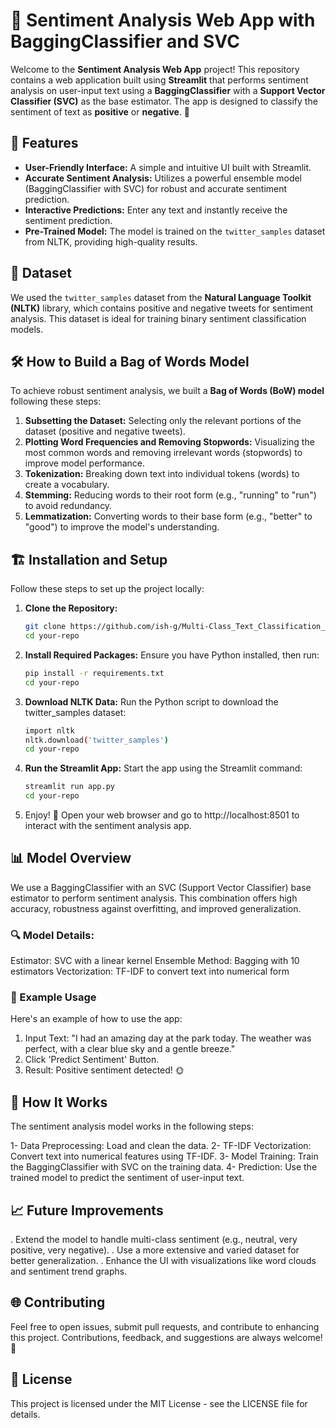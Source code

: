 # 📝 Sentiment Analysis Web App with BaggingClassifier and SVC

Welcome to the **Sentiment Analysis Web App** project! This repository contains a web application built using **Streamlit** that performs sentiment analysis on user-input text using a **BaggingClassifier** with a **Support Vector Classifier (SVC)** as the base estimator. The app is designed to classify the sentiment of text as **positive** or **negative**. 🎯

## 🚀 Features

- **User-Friendly Interface:** A simple and intuitive UI built with Streamlit. 
- **Accurate Sentiment Analysis:** Utilizes a powerful ensemble model (BaggingClassifier with SVC) for robust and accurate sentiment prediction.
- **Interactive Predictions:** Enter any text and instantly receive the sentiment prediction.
- **Pre-Trained Model:** The model is trained on the `twitter_samples` dataset from NLTK, providing high-quality results.

## 📂 Dataset

We used the `twitter_samples` dataset from the **Natural Language Toolkit (NLTK)** library, which contains positive and negative tweets for sentiment analysis. This dataset is ideal for training binary sentiment classification models.

## 🛠️ How to Build a Bag of Words Model

To achieve robust sentiment analysis, we built a **Bag of Words (BoW) model** following these steps:

1. **Subsetting the Dataset:** Selecting only the relevant portions of the dataset (positive and negative tweets).
2. **Plotting Word Frequencies and Removing Stopwords:** Visualizing the most common words and removing irrelevant words (stopwords) to improve model performance.
3. **Tokenization:** Breaking down text into individual tokens (words) to create a vocabulary.
4. **Stemming:** Reducing words to their root form (e.g., "running" to "run") to avoid redundancy.
5. **Lemmatization:** Converting words to their base form (e.g., "better" to "good") to improve the model's understanding.

## 🏗️ Installation and Setup

Follow these steps to set up the project locally:

1. **Clone the Repository:**

   ```bash
   git clone https://github.com/ish-g/Multi-Class_Text_Classification_TF-IDF_Model
   cd your-repo
   
2. **Install Required Packages:**
    Ensure you have Python installed, then run:
   ```bash
   pip install -r requirements.txt
   cd your-repo
   
3. **Download NLTK Data:**
    Run the Python script to download the twitter_samples dataset:
   ```bash
   import nltk
   nltk.download('twitter_samples')
   cd your-repo
   
4. **Run the Streamlit App:**
    Start the app using the Streamlit command:
   ```bash
   streamlit run app.py
   cd your-repo

5. Enjoy! 🎉 Open your web browser and go to http://localhost:8501 to interact with the sentiment analysis app.

## 📊 Model Overview

We use a BaggingClassifier with an SVC (Support Vector Classifier) base estimator to perform sentiment analysis. This combination offers high accuracy, robustness against overfitting, and improved generalization.

### 🔍 Model Details:
Estimator: SVC with a linear kernel
Ensemble Method: Bagging with 10 estimators
Vectorization: TF-IDF to convert text into numerical form

### 📄 Example Usage
Here's an example of how to use the app:

1. Input Text: "I had an amazing day at the park today. The weather was perfect, with a clear blue sky and a gentle breeze."
2. Click 'Predict Sentiment' Button.
3. Result: Positive sentiment detected! 🌞

## 📖 How It Works
The sentiment analysis model works in the following steps:

1- Data Preprocessing: Load and clean the data.
2- TF-IDF Vectorization: Convert text into numerical features using TF-IDF.
3- Model Training: Train the BaggingClassifier with SVC on the training data.
4- Prediction: Use the trained model to predict the sentiment of user-input text.

## 📈 Future Improvements
. Extend the model to handle multi-class sentiment (e.g., neutral, very positive, very negative).
. Use a more extensive and varied dataset for better generalization.
. Enhance the UI with visualizations like word clouds and sentiment trend graphs.

## 🌐 Contributing
Feel free to open issues, submit pull requests, and contribute to enhancing this project. Contributions, feedback, and suggestions are always welcome! 🙌

## 📝 License
This project is licensed under the MIT License - see the LICENSE file for details.
